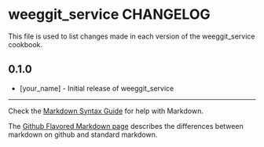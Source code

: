 weeggit_service CHANGELOG
=========================

This file is used to list changes made in each version of the weeggit_service cookbook.

0.1.0
-----
- [your_name] - Initial release of weeggit_service

- - -
Check the [Markdown Syntax Guide](http://daringfireball.net/projects/markdown/syntax) for help with Markdown.

The [Github Flavored Markdown page](http://github.github.com/github-flavored-markdown/) describes the differences between markdown on github and standard markdown.

